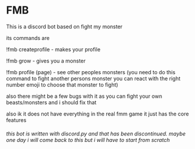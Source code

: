# FMB
 
This is a discord bot based on fight my monster

its commands are

!fmb createprofile - makes your profile

!fmb grow - gives you a monster

!fmb profile <user> (page) - see other peoples monsters (you need to do this command to fight another persons monster you can react with the right number emoji to choose that monster to fight)

also there might be a few bugs with it as you can fight your own beasts/monsters and i should fix that

also ik it does not have everything in the real fmm game it just has the core features
 
 
###### this bot is written with discord.py and that has been discontinued. maybe one day i will come back to this but i will have to start from scratch
